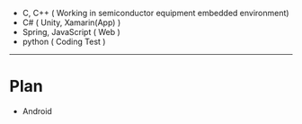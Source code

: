 * C, C++ ( Working in semiconductor equipment embedded environment)
* C# ( Unity, Xamarin(App) )
* Spring, JavaScript ( Web )
* python ( Coding Test )

---------------------------------------------------------------------
# Plan
* Android

